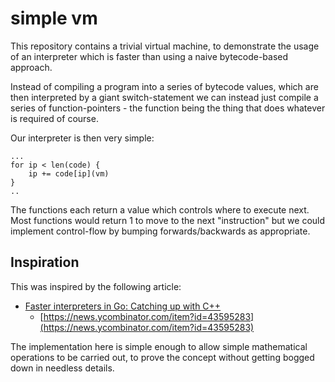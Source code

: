 # simple vm

This repository contains a trivial virtual machine, to demonstrate the usage of an interpreter which is faster than using a naive bytecode-based approach.

Instead of compiling a program into a series of bytecode values, which are then interpreted by a giant switch-statement we can instead just compile a series of function-pointers - the function being the thing that does whatever is required of course.

Our interpreter is then very simple:

    ...
	for ip < len(code) {
		ip += code[ip](vm)
	}
    ..

The functions each return a value which controls where to execute next.  Most functions would return 1 to move to the next "instruction" but we could implement control-flow by bumping forwards/backwards as appropriate.



## Inspiration

This was inspired by the following article:

* [Faster interpreters in Go: Catching up with C++](https://planetscale.com/blog/faster-interpreters-in-go-catching-up-with-cpp)
  * [https://news.ycombinator.com/item?id=43595283](https://news.ycombinator.com/item?id=43595283)


The implementation here is simple enough to allow simple mathematical operations to be carried out, to prove the concept without getting bogged down in needless details.
